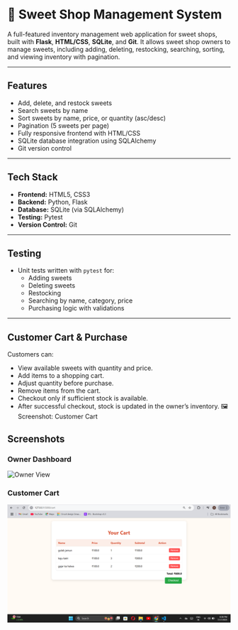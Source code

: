 # 🍬 Sweet Shop Management System

A full-featured inventory management web application for sweet shops, built with **Flask**, **HTML/CSS**, **SQLite**, and **Git**. It allows sweet shop owners to manage sweets, including adding, deleting, restocking, searching, sorting, and viewing inventory with pagination.

---

## Features

- Add, delete, and restock sweets
- Search sweets by name
- Sort sweets by name, price, or quantity (asc/desc)
- Pagination (5 sweets per page)
- Fully responsive frontend with HTML/CSS
- SQLite database integration using SQLAlchemy
- Git version control

---

## Tech Stack

- **Frontend:** HTML5, CSS3
- **Backend:** Python, Flask
- **Database:** SQLite (via SQLAlchemy)
- **Testing:** Pytest
- **Version Control:** Git

---

## Testing

- Unit tests written with `pytest` for:
  - Adding sweets
  - Deleting sweets
  - Restocking
  - Searching by name, category, price
  - Purchasing logic with validations

---

##  Customer Cart & Purchase
Customers can:
  - View available sweets with quantity and price.
  - Add items to a shopping cart.
  - Adjust quantity before purchase.
  - Remove items from the cart.
  - Checkout only if sufficient stock is available.
  - After successful checkout, stock is updated in the owner’s inventory.
🖼️ Screenshot: Customer Cart


##  Screenshots

###  Owner Dashboard
![Owner View](images/homepage.png)

### Customer Cart
![Cart View](images/cart.png)

